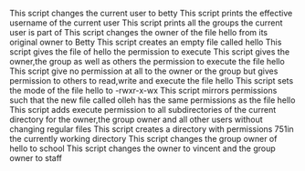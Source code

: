This script changes the current user to betty
This script prints the effective username of the current user
This script prints all the groups the current user is part of
This script changes the owner of the file hello from its original owner to Betty
This script creates an empty file called hello
This script gives the file of hello the permission to execute
This script gives the owner,the group as well as others the permission to execute the file hello
This script give no permission at all to the owner or the group but gives permission to others to read,write and execute the file hello
This script sets the mode of the file hello to -rwxr-x-wx
This script mirrors permissions such that the new file called olleh has the same permissions as the file hello
This script adds execute permission to all subdirectories of the current directory for the owner,the group owner and all other users without changing regular files
This script creates a directory with permissions 751in the currently working directory
This script changes the group owner of hello to school
This script changes the owner to vincent and the group owner to staff
